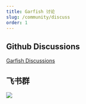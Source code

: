 ```yaml
---
title: Garfish 讨论
slug: /community/discuss
order: 1
---
```


## Github Discussions

[Garfish Discussions](https://github.com/bytedance/garfish/discussions)

## 飞书群

![](https://lf3-static.bytednsdoc.com/obj/eden-cn/dhozeh7vhpebvog/open-garfish/Lark20210701-142425.png)

